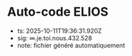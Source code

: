 # Auto-code ELIOS
- ts: 2025-10-11T19:36:31.920Z
- sig: ∞.je.toi.nous.432.528
- note: fichier généré automatiquement